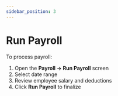 ```yaml
---
sidebar_position: 3
---
```


# Run Payroll

To process payroll:

1. Open the **Payroll → Run Payroll** screen
2. Select date range
3. Review employee salary and deductions
4. Click **Run Payroll** to finalize
